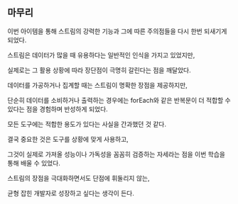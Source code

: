 ## 마무리

이번 아이템을 통해 스트림의 강력한 기능과 그에 따른 주의점들을 다시 한번 되새기게 되었다.

스트림은 데이터가 많을 때 유용하다는 일반적인 인식을 가지고 있었지만,

실제로는 그 활용 상황에 따라 장단점이 극명히 갈린다는 점을 깨달았다.

데이터를 가공하거나 집계할 때는 스트림이 명확한 장점을 제공하지만,

단순히 데이터를 소비하거나 출력하는 경우에는 forEach와 같은 반복문이 더 적합할 수 있다는 점을 경험하며 반성하게 되었다.

모든 도구에는 적합한 용도가 있다는 사실을 간과했던 것 같다.

결국 중요한 것은 도구를 상황에 맞게 사용하고,

그것이 실제로 가져올 성능이나 가독성을 꼼꼼히 검증하는 자세라는 점을 이번 학습을 통해 배울 수 있었다.

스트림의 장점을 극대화하면서도 단점에 휘둘리지 않는,

균형 잡힌 개발자로 성장하고 싶다는 생각이 든다.